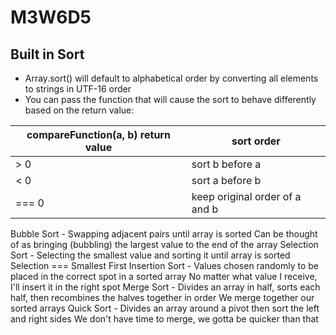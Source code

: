 # M3W6D5

## Built in Sort

- Array.sort() will default to alphabetical order by converting all elements to strings in UTF-16 order
- You can pass the function that will cause the sort to behave differently based on the return value:

| compareFunction(a, b) return value | sort order                     |
| ---------------------------------- | ------------------------------ |
| > 0                                | sort b before a                |
| < 0                                | sort a before b                |
| === 0                              | keep original order of a and b |



Bubble Sort - Swapping adjacent pairs until array is sorted
Can be thought of as bringing (bubbling) the largest value to the end of the array
Selection Sort - Selecting the smallest value and sorting it until array is sorted
Selection === Smallest First
Insertion Sort - Values chosen randomly to be placed in the correct spot in a sorted array
No matter what value I receive, I'll insert it in the right spot
Merge Sort - Divides an array in half, sorts each half, then recombines the halves together in order
We merge together our sorted arrays
Quick Sort - Divides an array around a pivot then sort the left and right sides
We don't have time to merge, we gotta be quicker than that